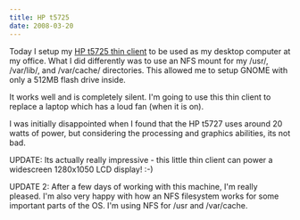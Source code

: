```yaml
---
title: HP t5725
date: 2008-03-20
---
```

Today I setup my <a href="http://www.docunext.com/wiki/HP_t5725">HP t5725 thin client</a> to be used as my desktop computer at my office. What I did differently was to use an NFS mount for my /usr/, /var/lib/, and /var/cache/ directories. This allowed me to setup GNOME with only a 512MB flash drive inside.

It works well and is completely silent. I'm going to use this thin client to replace a laptop which has a loud fan (when it is on).

I was initially disappointed when I found that the HP t5727 uses around 20 watts of power, but considering the processing and graphics abilities, its not bad.

UPDATE: Its actually really impressive - this little thin client can power a widescreen 1280x1050 LCD display! :-)

UPDATE 2: After a few days of working with this machine, I'm really pleased. I'm also very happy with how an NFS filesystem works for some important parts of the OS. I'm using NFS for /usr and /var/cache.

